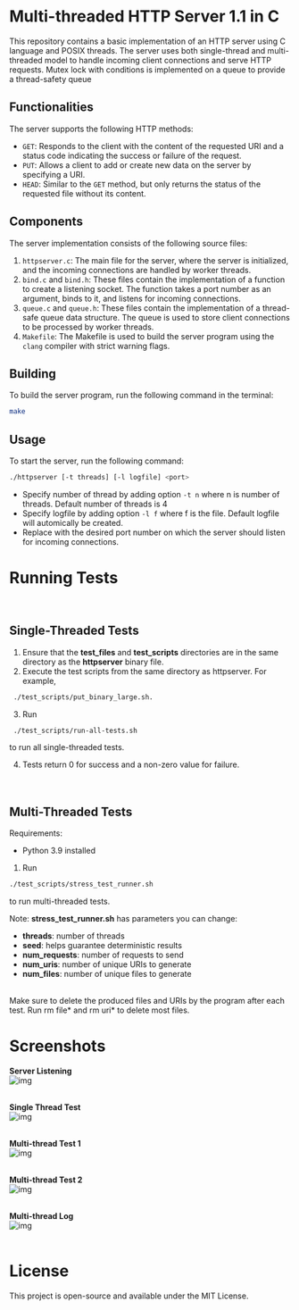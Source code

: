 # Multi-threaded HTTP Server 1.1 in C

This repository contains a basic implementation of an HTTP server using C language and POSIX threads. The server uses both single-thread and multi-threaded model to handle incoming client connections and serve HTTP requests.  Mutex lock with conditions is implemented on a queue to provide a thread-safety queue

## Functionalities

The server supports the following HTTP methods:

- `GET`: Responds to the client with the content of the requested URI and a status code indicating the success or failure of the request.
- `PUT`: Allows a client to add or create new data on the server by specifying a URI.
- `HEAD`: Similar to the `GET` method, but only returns the status of the requested file without its content.

## Components

The server implementation consists of the following source files:

1. `httpserver.c`: The main file for the server, where the server is initialized, and the incoming connections are handled by worker threads.
2. `bind.c` and `bind.h`: These files contain the implementation of a function to create a listening socket. The function takes a port number as an argument, binds to it, and listens for incoming connections.
3. `queue.c` and `queue.h`: These files contain the implementation of a thread-safe queue data structure. The queue is used to store client connections to be processed by worker threads.
4. `Makefile`: The Makefile is used to build the server program using the `clang` compiler with strict warning flags.

## Building

To build the server program, run the following command in the terminal:

```sh
make

```
## Usage
To start the server, run the following command:

```sh
./httpserver [-t threads] [-l logfile] <port>
```

 - Specify number of thread by adding option `-t n` where n is number of threads.  Default number of threads is 4<br />
 - Specify logfile by adding option `-l f` where f is the file.  Default logfile will automically be created.<br />
 - Replace <port> with the desired port number on which the server should listen for incoming connections.<br />

# Running Tests

<br />

## Single-Threaded Tests
1. Ensure that the **test_files** and **test_scripts** directories are in the same directory as the **httpserver** binary file.<br />
2. Execute the test scripts from the same directory as httpserver. For example, 
```sh
 ./test_scripts/put_binary_large.sh.
```

 
3. Run 
```sh
 ./test_scripts/run-all-tests.sh
``` 
  to run all single-threaded tests.<br />
  
4. Tests return 0 for success and a non-zero value for failure.<br /> <br /> <br /> 

## Multi-Threaded Tests
Requirements:<br />

- Python 3.9 installed<br />
1. Run 
```sh
./test_scripts/stress_test_runner.sh
```
to run multi-threaded tests.<br />

Note: **stress_test_runner.sh** has parameters you can change:

- **threads**: number of threads
- **seed**: helps guarantee deterministic results
- **num_requests**: number of requests to send
- **num_uris**: number of unique URIs to generate
- **num_files**: number of unique files to generate
<br />
Make sure to delete the produced files and URIs by the program after each test. Run rm file* and rm uri* to delete most files.

# Screenshots 

**Server Listening**
<br />
<img src="./screenshots/httpserver_listening.jpg"  alt="img" />
<br /><br />

**Single Thread Test**
<br />
<img src="./screenshots/httpserver_singlethread_test.jpg"  alt="img" />
<br /><br />

**Multi-thread Test 1**
<br />
<img src="./screenshots/httpserver_multithreading_test.jpg"  alt="img" />
<br /><br />

**Multi-thread Test 2**
<br />
<img src="./screenshots/httpserver_multithreading_test2.jpg"  alt="img" />
<br /><br />

**Multi-thread Log**
<br />
<img src="./screenshots/httpserver_multithreading_log.jpg"  alt="img" />
<br /><br />


# License
This project is open-source and available under the MIT License.




